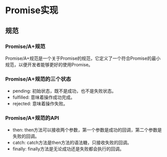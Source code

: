 # Promise实现

## 规范 

### Promise/A+规范

Promise/A+规范是一个关于Promise的规范，它定义了一个符合Promise的最小规范，以便开发者能够更好的使用Promise。

### Promise/A+规范的三个状态

- pending: 初始状态，既不是成功，也不是失败状态。
- fulfilled: 意味着操作成功完成。
- rejected: 意味着操作失败。

### Promise/A+规范的API

- then: then方法可以接收两个参数，第一个参数是成功的回调，第二个参数是失败的回调。
- catch: catch方法是then方法的语法糖，只接收失败的回调。
- finally: finally方法是无论成功还是失败都会执行的回调。
